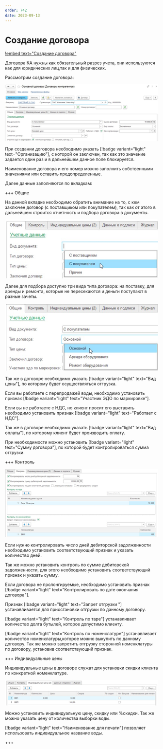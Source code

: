 ```yaml
---
order: 742
date: 2023-09-13
---
```

# Создание договора

[!embed text="Создание договора"](https://www.youtube.com/watch?v=21YpLaxzomM&t=1s)

Договора КА нужны как обязательный разрез учета, они используются как для юридических лиц,так и для физических.

Рассмотрим создание договора:

![](/images/оператор/создание_договора.jpg)

При создании договора необходимо указать [!badge variant="light" text="Организацию"], с которой он заключен, так как это значение задается один раз и в дальнейшем данное поле блокируется.

Наименование договора и его номер можно заполнить собственными значениями или оставить предопределенные.

Далее данные заполняются по вкладкам:

+++ Общие

На данной вкладке необходимо обратить внимание на то, с кем заключен договор (с поставщиком или покупателем), так как от этого в дальнейшем строится отчетность и подбора договора в документы.

![](/images/оператор/создание_договора_2.jpg)

Далее для подбора доступно три вида типа договора: на поставку, для аренды и ремонта, которые не пересекаются и деньги поступают в разные зачеты. 

![](/images/оператор/создание_договора_3.jpg)

Так же в договоре необходимо указать [!badge variant="light" text="Вид цены"], по которому будет осуществляться отгрузка.

Если вы работаете с перепродажей воды, необходимо установить признак [!badge variant="light" text="Участник ЭДО по маркировке"].

Если вы не работаете с НДС, но клиент просит его выставить необходимо установить признак [!badge variant="light" text="Работает с НДС"].

Так же в договоре необходимо указать [!badge variant="light" text="Вид оплаты"], по которому клиент будет производить оплату. 

При необходимости можно установить [!badge variant="light" text="Сумму договора"], по которой будет контролироваться сумма отгрузки. 

+++ Контроль

![](/images/оператор/создание_договора_4.jpg)

Если нужно контролировать число дней дебиторской задолженности необходимо установить соответствующий признак и указать количество дней.

Так же можно установить контроль по сумме дебиторской задолженности, для этого необходимо установить соответствующий признак и указать сумму.

Если договора не пролонгируемые, необходимо установить признак [!badge variant="light" text="Контролировать по дате окончания договора"].

Признак [!badge variant="light" text="Запрет отгрузки "] устанавливается для приостановки отгрузки по данному договору. 

[!badge variant="light" text="Контроль по таре"] устанавливает количество долга бутылей, которое допустимо клиенту. 

[!badge variant="light" text="Контроль по номенклатуре"] устанавливает количество номенклатуры,которое можно выкупить по данному договору. Так же можно запретить отгрузку сторонней номенклатуры по договору, установив соответствующий признак.

+++ Индивидуальные цены

Индивидуальные цены в договоре служат для установки скидки клиента по конкретной номенклатуре.

![](/images/оператор/создание_договора_5.jpg)

Можно установить индивидуальную цену, скидку или %скидки. Так же можно указать цену от количества выборки воды. 

[!badge variant="light" text="Наименование для печати"] позволяет использовать индивидуальное название воды.

+++
